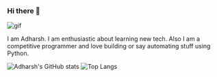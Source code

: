 ### Hi there 👋

<img src="https://www.google.com/url?sa=i&url=https%3A%2F%2Fnl.pinterest.com%2Fpin%2F404549979032120085%2F&psig=AOvVaw2eezuddHZN5ILNBNSjADuQ&ust=1628339953565000&source=images&cd=vfe&ved=0CAoQjRxqFwoTCJi1qZe1nPICFQAAAAAdAAAAABAD" alt="gif">


I am Adharsh. I am enthusiastic about learning new tech. Also I am a competitive programmer and love building or say automating stuff using Python.

![Adharsh's GitHub stats](https://github-readme-stats.vercel.app/api?username=AdharshM&count_private=true&show_icons=true&theme=radical)
![Top Langs](https://github-readme-stats.vercel.app/api/top-langs/?username=AdharshM&langs_count=10&theme=radical&layout=compact)







<!--
**AdharshM/AdharshM** is a ✨ _special_ ✨ repository because its `README.md` (this file) appears on your GitHub profile.

Here are some ideas to get you started:

- 🔭 I’m currently working on ...
- 🌱 I’m currently learning ...
- 👯 I’m looking to collaborate on ...
- 🤔 I’m looking for help with ...
- 💬 Ask me about ...
- 📫 How to reach me: ...
- 😄 Pronouns: ...
- ⚡ Fun fact: ...
-->
